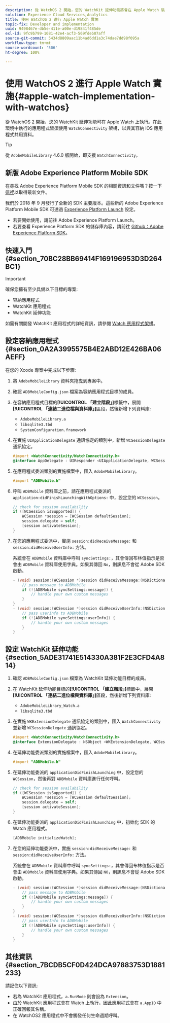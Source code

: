 ```yaml
---
description: 從 WatchOS 2 開始，您的 WatchKit 延伸功能將會在 Apple Watch 裝置上執行。在此環境中執行的應用程式皆須使用 WatchConnectivity 架構，以與其容納 iOS 應用程式共用資料。
solution: Experience Cloud Services,Analytics
title: 使用 WatchOS 2 進行 Apple Watch 實施
topic-fix: Developer and implementation
uuid: 9498467e-db5e-411e-a00e-d19841f485de
exl-id: 9fc9b799-1081-42e4-acf3-569fdeb07aff
source-git-commit: 5434d8809aac11b4ad6dd1a3c74dae7dd98f095a
workflow-type: tm+mt
source-wordcount: '506'
ht-degree: 100%

---
```


# 使用 WatchOS 2 進行 Apple Watch 實施{#apple-watch-implementation-with-watchos}

從 WatchOS 2 開始，您的 WatchKit 延伸功能可在 Apple Watch 上執行。在此環境中執行的應用程式皆須使用 `WatchConnectivity` 架構，以與其容納 iOS 應用程式共用資料。

>[!TIP]
>
>從 `AdobeMobileLibrary` 4.6.0 版開始，即支援 `WatchConnectivity`。

## 新版 Adobe Experience Platform Mobile SDK

在尋找 Adobe Experience Platform Mobile SDK 的相關資訊和文件嗎？按一下[這裡](https://aep-sdks.gitbook.io/docs/)以取得最新文件。

我們於 2018 年 9 月發行了全新的 SDK 主要版本。這些新的 Adobe Experience Platform Mobile SDK 可透過 [Experience Platform Launch](https://www.adobe.com/tw/experience-platform/launch.html) 設定。

* 若要開始使用，請前往 Adobe Experience Platform Launch。
* 若要查看 Experience Platform SDK 的儲存庫內容，請前往 [Github：Adobe Experience Platform SDK](https://github.com/Adobe-Marketing-Cloud/acp-sdks)。

## 快速入門 {#section_70BC28BB69414F169196953D3D264BC1}

>[!IMPORTANT]
>
>確保您擁有至少具備以下目標的專案:
>
>* 容納應用程式
>* WatchKit 應用程式
>* WatchKit 延伸功能
>


如需有關開發 WatchKit 應用程式的詳細資訊，請參閱 [Watch 應用程式架構](https://developer.apple.com/library/ios/documentation/General/Conceptual/WatchKitProgrammingGuide/DesigningaWatchKitApp.html#//apple_ref/doc/uid/TP40014969-CH3-SW1)。

## 設定容納應用程式 {#section_0A2A3995575B4E2ABD12E426BA06AEFF}

在您的 Xcode 專案中完成以下步驟:

1. 將 `AdobeMobileLibrary` 資料夾拖曳到專案中。
1. 確認 `ADBMobileConfig.json` 檔案為容納應用程式目標的成員。
1. 在容納應用程式目標的&#x200B;**[!UICONTROL 「建立階段」]**&#x200B;標籤中，展開&#x200B;**[!UICONTROL 「連結二進位檔與資料庫」]**&#x200B;區段，然後新增下列資料庫:

   * `AdobeMobileLibrary.a`
   * `libsqlite3.tbd`
   * `SystemConfiguration.framework`

1. 在實施 `UIApplicationDelegate` 通訊協定的類別中，新增 `WCSessionDelegate` 通訊協定。

   ```objective-c
   #import <WatchConnectivity/WatchConnectivity.h> 
   @interface AppDelegate : UIResponder <UIApplicationDelegate, WCSessionDelegate>
   ```

1. 在應用程式委派類別的實施檔案中，匯入 `AdobeMobileLibrary`。

   ```objective-c
   #import "ADBMobile.h"
   ```

1. 呼叫 `ADBMobile` 資料庫之前，請在應用程式委派的 `application:didFinishLaunchingWithOptions:` 中，設定您的 `WCSession`。

   ```objective-c
   // check for session availability 
   if ([WCSession isSupported]) { 
       WCSession *session = [WCSession defaultSession]; 
       session.delegate = self; 
       [session activateSession]; 
   }
   ```

1. 在您的應用程式委派中，實施 `session:didReceiveMessage:` 和 `session:didReceiveUserInfo:` 方法。

   系統會在 `ADBMobile` 資料庫中呼叫 `syncSettings:`，其會傳回布林值指示是否會由 `ADBMobile` 資料庫使用字典。如果其傳回 `No`，則訊息不會從 Adobe SDK 啟動。

   ```objective-c
   - (void) session:(WCSession *)session didReceiveMessage:(NSDictionary<NSString *,id> *)message { 
       // pass message to ADBMobile 
       if (![ADBMobile syncSettings:message]) { 
           // handle your own custom messages 
       } 
   } 
   - (void) session:(WCSession *)session didReceiveUserInfo:(NSDictionary<NSString *,id> *)userInfo { 
       // pass userInfo to ADBMobile 
       if (![ADBMobile syncSettings:userInfo]) { 
           // handle your own custom messages 
       } 
   } 
   ```

## 設定 WatchKit 延伸功能 {#section_5ADE31741E514330A381F2E3CFD4A814}

1. 確認 `ADBMobileConfig.json` 檔案為 WatchKit 延伸功能目標的成員。
1. 在 WatchKit 延伸功能目標的&#x200B;**[!UICONTROL 「建立階段」]**&#x200B;標籤中，展開&#x200B;**[!UICONTROL 「連結二進位檔與資料庫」]**&#x200B;區段，然後新增下列資料庫:

   * `AdobeMobileLibrary_Watch.a`
   * `libsqlite3.tbd`

1. 在實施 `WKExtensionDelegate` 通訊協定的類別中，匯入 `WatchConnectivity` 並新增 `WCSessionDelegate` 通訊協定。

   ```objective-c
   #import <WatchConnectivity/WatchConnectivity.h> 
   @interface ExtensionDelegate : NSObject <WKExtensionDelegate, WCSessionDelegate>
   ```

1. 在延伸功能委派類別的實施檔案中，匯入 `AdobeMobileLibrary`。

   ```objective-c
   #import "ADBMobile.h"
   ```

1. 在延伸功能委派的 `applicationDidFinishLaunching` 中，設定您的 `WCSession`，然後再對 `ADBMobile` 資料庫進行任何呼叫。

   ```objective-c
   // check for session availability 
   if ([WCSession isSupported]) { 
       WCSession *session = [WCSession defaultSession]; 
       session.delegate = self; 
       [session activateSession]; 
   }
   ```

1. 在延伸功能委派的 `applicationDidFinishLaunching` 中，初始化 SDK 的 Watch 應用程式。

   ```objective-c
   [ADBMobile initializeWatch];
   ```

1. 在您的延伸功能委派中，實施 `session:didReceiveMessage:` 和 `session:didReceiveUserInfo:` 方法。

   系統會在 `ADBMobile` 資料庫中呼叫 `syncSettings:`，其會傳回布林值指示是否會由 `ADBMobile` 資料庫使用字典。如果其傳回 `NO`，則訊息不會從 Adobe SDK 啟動。

   ```objective-c
   - (void) session:(WCSession *)session didReceiveMessage:(NSDictionary<NSString *,id> *)message { 
       // pass message to ADBMobile 
       if (![ADBMobile syncSettings:message]) { 
           // handle your own custom messages 
       } 
   } 
   - (void) session:(WCSession *)session didReceiveUserInfo:(NSDictionary<NSString *,id> *)userInfo { 
       // pass userInfo to ADBMobile 
       if (![ADBMobile syncSettings:userInfo]) { 
           // handle your own custom messages 
       } 
   } 
   ```

## 其他資訊 {#section_7BCDB5CF0D424DCA97883753D1881233}

請記住以下資訊:

* 若為 WatchKit 應用程式，`a.RunMode` 則會設為 `Extension`。
* 由於 WatchKit 應用程式會在 Watch 上執行，因此應用程式會在 `a.AppID` 中正確回報其名稱。
* 在 WatchOS2 應用程式中不會觸發任何生命週期呼叫。
